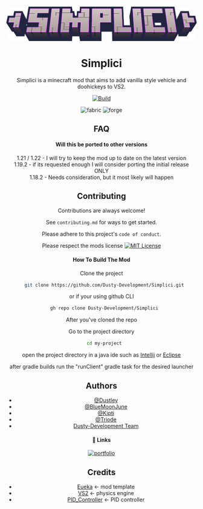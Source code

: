 <center><div align="center">

![Logo-Recovered](simplici_logo.png)

# Simplici 

Simplici is a minecraft mod that aims to add vanilla style vehicle and doohickeys to VS2.

[![Build](https://github.com/Dusty-Development/Simplici/actions/workflows/build.yml/badge.svg)](https://github.com/Dusty-Development/Simplici/actions/workflows/build.yml)

<img alt="fabric" height="56" src="https://cdn.jsdelivr.net/npm/@intergrav/devins-badges@3/assets/cozy/supported/fabric_vector.svg">
<img alt="forge" height="56" src="https://cdn.jsdelivr.net/npm/@intergrav/devins-badges@3/assets/cozy/supported/forge_vector.svg">

## FAQ 

#### Will this be ported to other versions

1.21 / 1.22 - I will try to keep the mod up to date on the latest version <br/>
1.19.2 - if its requested enough I will consider porting the initial release ONLY <br/>
1.18.2 - Needs consideration, but it most likely will happen <br/>

## Contributing

Contributions are always welcome!

See `contributing.md` for ways to get started.

Please adhere to this project's `code of conduct`.

Please respect the mods license
[![MIT License](https://img.shields.io/badge/License-Apache_2.0-blue.svg)](https://www.apache.org/licenses/LICENSE-2.0)

#### How To Build The Mod

Clone the project

```bash
  git clone https://github.com/Dusty-Development/Simplici.git
```
or if your using github CLI
```bash
  gh repo clone Dusty-Development/Simplici
```

After you've cloned the repo

Go to the project directory

```bash
  cd my-project
```

open the project directory in a java ide such as [Intellij](https://www.jetbrains.com/idea/) or [Eclipse](https://eclipseide.org)

after gradle builds run the "runClient" gradle task for the desired launcher

## Authors

- [@Dustley](https://github.com/Dustley)
- [@BlueMoonJune](https://github.com/BlueMoonJune)
- [@Kipti](https://github.com/ShitFlinger)
- [@Triode](https://github.com/StewStrong)
- [Dusty-Development Team](https://github.com/Dusty-Development/people)

#### 🔗 Links
[![portfolio](https://img.shields.io/badge/Dustley's_Channel-000?style=for-the-badge&logo=youtube&logoColor=red)](https://www.youtube.com/channel/UC6_mejtQMMNBCyeju8Z0NpA)

## Credits

- [Eueka](https://github.com/ValkyrienSkies/Eureka) <- mod template
- [VS2](https://github.com/ValkyrienSkies/Valkyrien-Skies-2) <- physics engine
- [PID_Controller](https://github.com/vazgriz/PID_Controller) <- PID controller

